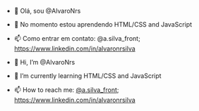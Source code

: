 - 👋 Olá, sou @AlvaroNrs
- 🌱 No momento estou aprendendo HTML/CSS and JavaScript
- 📫 Como entrar em contato: @a.silva_front; https://www.linkedin.com/in/alvaronrsilva

- 👋 Hi, I’m @AlvaroNrs
- 🌱 I’m currently learning HTML/CSS and JavaScript
- 📫 How to reach me: [@a.silva_front](https://www.instagram.com); https://www.linkedin.com/in/alvaronrsilva

<!---
AlvaroNrs/AlvaroNrs is a ✨ special ✨ repository because its `README.md` (this file) appears on your GitHub profile.
You can click the Preview link to take a look at your changes.
--->
